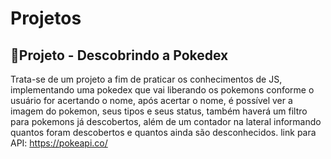 # Projetos
## 📱Projeto - Descobrindo a Pokedex

Trata-se de um projeto a fim de praticar os conhecimentos de JS, implementando uma pokedex que vai liberando os pokemons conforme o usuário for acertando o nome, após acertar o nome, é possível ver a imagem do pokemon, seus tipos e seus status, também haverá um filtro para pokemons já descobertos, além de um contador na lateral informando quantos foram descobertos e quantos ainda são desconhecidos.
link para API: https://pokeapi.co/
